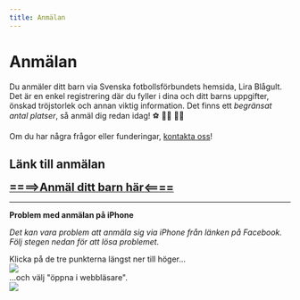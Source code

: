 ```yaml
---
title: Anmälan
---
```


# Anmälan

Du anmäler ditt barn via Svenska fotbollsförbundets hemsida, Lira Blågult. Det är en enkel registrering där du fyller i dina och ditt barns uppgifter, önskad tröjstorlek och annan viktig information.
Det finns ett _begränsat antal platser_, så anmäl dig redan idag! :soccer: :running_woman: :running_man:

Om du har några frågor eller funderingar, [kontakta oss](kontakt)!

## Länk till anmälan

<a href="https://www.lirablagult.se/sv/show_club/8701-horreds-if-ifk-oxnevalla/football"><span style="font-size: 20px; font-weight:bold">====>Anmäl ditt barn här<====</span></a>

---

**Problem med anmälan på iPhone**

_Det kan vara problem att anmäla sig via iPhone från länken på Facebook. Följ stegen nedan för att lösa problemet._

<div style="display: flex; flex-direction:column;">
    <div> Klicka på de tre punkterna längst ner till höger...</div>
    <img style="max-width:400px" src="/images/browser-error.png"/>
</div>
<div style="display: flex; flex-direction:column;">
...och välj "öppna i webbläsare".
<img style="max-width:400px" src="/images/browser-fix.png"/>

</div>
